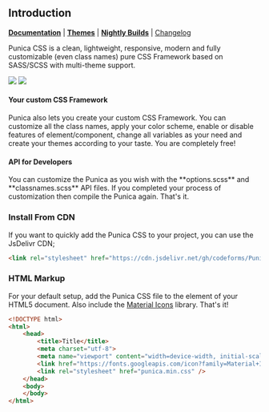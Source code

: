 ## Introduction
<p>
    <a href="http://punicacss.com" target="_blank"><strong>Documentation</strong></a> |  
    <a href="http://punicacss.com/themes"><strong>Themes</strong></a> | 
    <a href="https://github.com/codeforms/punica-themes" target="_blank"><strong>Nightly Builds</strong></a> |  
    <a href="https://github.com/codeforms/Punica-CSS-Framework/releases">Changelog</a>
</p>

<p>
    Punica CSS is a clean, lightweight, responsive, modern and fully customizable (even class names) pure CSS Framework based on SASS/SCSS with multi-theme support.
</p>

<p>
    <a href="https://github.com/codeforms/Punica-CSS-Framework/blob/master/LICENSE"><img src="https://img.shields.io/github/license/codeforms/Punica-CSS-Framework"></a>
    <a href="https://github.com/codeforms/Punica-CSS-Framework/releases"><img src="https://img.shields.io/github/v/release/codeforms/Punica-CSS-Framework"></a>
</p>

#### Your custom CSS Framework
<p>
    Punica also lets you create your custom CSS Framework. You can customize all the class names, apply your color scheme, enable or disable features of element/component, change all variables as your need and create your themes according to your taste. You are completely free!
</p>

#### API for Developers
<p>
    You can customize the Punica as you wish with the **options.scss** and **classnames.scss** API files. If you completed your process of customization then compile the Punica again. That's it.
</p>

### Install From CDN
If you want to quickly add the Punica CSS to your project, you can use the JsDelivr CDN;
```html
<link rel="stylesheet" href="https://cdn.jsdelivr.net/gh/codeforms/Punica-CSS-Framework@2.x.x/dist/punica.min.css" crossorigin="anonymous">
```

### HTML Markup
For your default setup, add the Punica CSS file to the <head> element of your HTML5 document. Also include the <a href="https://fonts.google.com/icons" target="_blank">Material Icons</a> library. That's it!
```html
<!DOCTYPE html>
<html>
    <head>
        <title>Title</title>
        <meta charset="utf-8">
        <meta name="viewport" content="width=device-width, initial-scale=1">
        <link href="https://fonts.googleapis.com/icon?family=Material+Icons" rel="stylesheet">
        <link rel="stylesheet" href="punica.min.css" />
    </head>
    <body>
    </body>
</html>
```